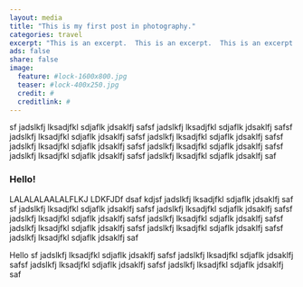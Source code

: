 ```yaml
---
layout: media
title: "This is my first post in photography."
categories: travel
excerpt: "This is an excerpt.  This is an excerpt.  This is an excerpt."
ads: false
share: false
image:
  feature: #lock-1600x800.jpg
  teaser: #lock-400x250.jpg
  credit: #
  creditlink: #
---
```


sf jadslkfj lksadjfkl sdjaflk jdsaklfj safsf jadslkfj lksadjfkl sdjaflk jdsaklfj safsf jadslkfj lksadjfkl sdjaflk jdsaklfj safsf jadslkfj lksadjfkl sdjaflk jdsaklfj safsf jadslkfj lksadjfkl sdjaflk jdsaklfj safsf jadslkfj lksadjfkl sdjaflk jdsaklfj safsf jadslkfj lksadjfkl sdjaflk jdsaklfj safsf jadslkfj lksadjfkl sdjaflk jdsaklfj saf

### Hello!

LALALALAALALFLKJ LDKFJDf dsaf kdjsf jadslkfj lksadjfkl sdjaflk jdsaklfj saf sf jadslkfj lksadjfkl sdjaflk jdsaklfj safsf jadslkfj lksadjfkl sdjaflk jdsaklfj safsf jadslkfj lksadjfkl sdjaflk jdsaklfj safsf jadslkfj lksadjfkl sdjaflk jdsaklfj safsf jadslkfj lksadjfkl sdjaflk jdsaklfj safsf jadslkfj lksadjfkl sdjaflk jdsaklfj safsf jadslkfj lksadjfkl sdjaflk jdsaklfj saf

Hello sf jadslkfj lksadjfkl sdjaflk jdsaklfj safsf jadslkfj lksadjfkl sdjaflk jdsaklfj safsf jadslkfj lksadjfkl sdjaflk jdsaklfj safsf jadslkfj lksadjfkl sdjaflk jdsaklfj saf
